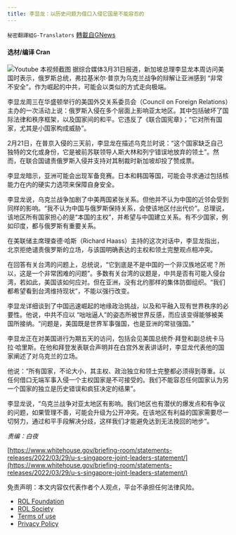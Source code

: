```yaml
---
title: 李显龙：以历史问题为借口入侵它国是不能容忍的
---
```

`秘密翻譯組G-Translators` [轉載自GNews](https://gnews.org/zh-hans/2265425/)

#### 选材/编译    Cran
![](https://assets.gnews.org/wp-content/uploads/2022/03/16487515741.png)Youtube 本视频截图
据综合媒体3月31日报道，新加坡总理李显龙本周访问美国时表示，俄罗斯总统，弗拉基米尔·普京为乌克兰战争的辩解让亚洲感到 “非常不安全”。作为崛起的中共，可能会以类似的方式走向极端。

李显龙周三在华盛顿举行的美国外交关系委员会（Council on Foreign Relations）主办的一次活动上说：俄罗斯入侵在多个层面上影响亚太地区。其中包括破坏了国际法律和秩序框架，以及国家间的和平。它违反了《联合国宪章》；“它对所有国家，尤其是小国家构成威胁”。

2月21日，在普京入侵的三天前，李显龙在描述乌克兰时说：“这个国家缺乏自己独特的文化或身份，它是被前苏联领导人斯大林和列宁错误地放弃的领土”。然而，在联合国谴责俄罗斯入侵并支持对其制裁时新加坡却投了赞成票。

李显龙暗示，亚洲可能会出现军备竞赛。日本和韩国等国，可能会寻求通过包括核能力在内的硬实力选项来保障自身安全。

李显龙说，乌克兰战争加剧了中美两国紧张关系。但他并不认为中国的近邻会受到同样的影响。“我不认为中国与俄罗斯保持关系，会使该地区付出代价”。总理说，该地区所有国家担心的是“本国的主权”，并希望与中国建立关系。有不少国家，例如印度，都与俄罗斯有重要关系。

在美联储主席理查德·哈斯（Richard Haass）主持的这次对话中，李显龙指出，北京拒绝谴责俄罗斯的立场，与该国明确表达的主权和领土完整观点相冲突。

在回答有关台湾的问题上，总统说，“它到底是不是中国的一个非汉族地区呢？所以，这是一个非常困难的问题”。多数有关台湾的议题是，中共是否有可能入侵台湾，若如此，美国该如何应对。但在亚洲，没有北约那样的集体防御组织。“我们都希望看到台湾维持现状”，不能以强行改变。

李显龙详细谈到了中国迅速崛起的地缘政治挑战，以及和平融入现有世界秩序的必要性。他说，中共不应以 “咄咄逼人”的姿态所被世界反感，而应该变得能够被美国所接纳。“问题是，美国既是世界军事强国，也是亚洲的常驻强国。”

李显龙正在对美国进行为期五天的访问，包括会见美国总统乔·拜登和副总统卡马拉·哈里斯。在他和拜登发表联合声明并在白宫外发表讲话时，李显龙代表他的国家阐述了对乌克兰的立场。

他说：“所有国家，不论大小，其主权、政治独立和领土完整都必须得到尊重。以任何借口无端军事入侵一个主权国家是不可接受的。我们不能容忍任何国家认为另一个国家的独立是历史错误和疯狂决定的结果”。

李显龙说，“乌克兰战争对亚太地区有影响。我们地区也有潜伏的爆发点和有争议的问题，如果管理不善，可能会升级为公开冲突。在该地区有利益的国家需要尽一切努力，通过和平手段解决分歧，这样我们才能避免达到无法挽回的地步”。

*责编：白夜*



[https://www.whitehouse.gov/briefing-room/statements-releases/2022/03/29/u-s-singapore-joint-leaders-statement/](https://www.whitehouse.gov/briefing-room/statements-releases/2022/03/29/u-s-singapore-joint-leaders-statement/)

 

免责声明：本文内容仅代表作者个人观点，平台不承担任何法律风险。

- [ROL Foundation](https://rolfoundation.org/)
- [ROL Society](https://rolsociety.org/)
- [Terms of use](https://gnews.org/terms-of-use-3/)
- [Privacy Policy](https://gnews.org/privacy-policy/)
